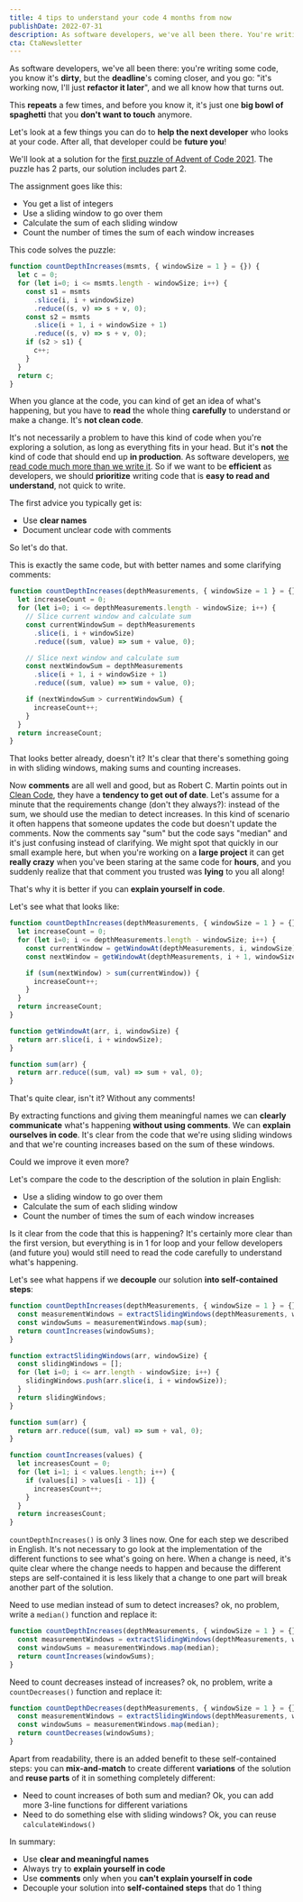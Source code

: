 ```yaml
---
title: 4 tips to understand your code 4 months from now
publishDate: 2022-07-31
description: As software developers, we've all been there. You're writing some code, you know it's dirty, but the deadline's coming closer, and you go "it's working now, I'll just refactor it later", and we all know how that turns out...
cta: CtaNewsletter
---
```


As software developers, we've all been there: you're writing some code, you know it's **dirty**, but the **deadline**'s coming closer, and you go: "it's working now, I'll just **refactor it later**", and we all know how that turns out.

This **repeats** a few times, and before you know it, it's just one **big bowl of spaghetti** that you **don't want to touch** anymore.

Let's look at a few things you can do to **help the next developer** who looks at your code. After all, that developer could be **future you**!

We'll look at a solution for the [first puzzle of Advent of Code 2021](https://adventofcode.com/2021/day/1). The puzzle has 2 parts, our solution includes part 2.

The assignment goes like this:
* You get a list of integers
* Use a sliding window to go over them
* Calculate the sum of each sliding window
* Count the number of times the sum of each window increases

This code solves the puzzle:

```js
function countDepthIncreases(msmts, { windowSize = 1 } = {}) {
  let c = 0;
  for (let i=0; i <= msmts.length - windowSize; i++) {
    const s1 = msmts
      .slice(i, i + windowSize)
      .reduce((s, v) => s + v, 0);
    const s2 = msmts
      .slice(i + 1, i + windowSize + 1)
      .reduce((s, v) => s + v, 0);
    if (s2 > s1) {
      c++;
    }
  }
  return c;
}
```

When you glance at the code, you can kind of get an idea of what's happening, but you have to **read** the whole thing **carefully** to understand or make a change. It's **not clean code**.

It's not necessarily a problem to have this kind of code when you're exploring a solution, as long as everything fits in your head. But it's **not** the kind of code that should end up **in production**. As software developers, [we read code much more than we write it](https://skeptics.stackexchange.com/questions/48560/is-code-read-more-often-than-its-written). So if we want to be **efficient** as developers, we should **prioritize** writing code that is **easy to read and understand**, not quick to write.

The first advice you typically get is:
* Use **clear names**
* Document unclear code with comments

So let's do that.

This is exactly the same code, but with better names and some clarifying comments:

```js
function countDepthIncreases(depthMeasurements, { windowSize = 1 } = {}) {
  let increaseCount = 0;
  for (let i=0; i <= depthMeasurements.length - windowSize; i++) {
    // Slice current window and calculate sum
    const currentWindowSum = depthMeasurements
      .slice(i, i + windowSize)
      .reduce((sum, value) => sum + value, 0);

    // Slice next window and calculate sum
    const nextWindowSum = depthMeasurements
      .slice(i + 1, i + windowSize + 1)
      .reduce((sum, value) => sum + value, 0);

    if (nextWindowSum > currentWindowSum) {
      increaseCount++;
    }
  }
  return increaseCount;
}
```

That looks better already, doesn't it? It's clear that there's something going in with sliding windows, making sums and counting increases.

Now **comments** are all well and good, but as Robert C. Martin points out in [Clean Code](https://www.goodreads.com/book/show/3735293-clean-code), they have a **tendency to get out of date**. Let's assume for a minute that the requirements change (don't they always?): instead of the sum, we should use the median to detect increases. In this kind of scenario it often happens that someone updates the code but doesn't update the comments. Now the comments say "sum" but the code says "median" and it's just confusing instead of clarifying. We might spot that quickly in our small example here, but when you're working on a **large project** it can get **really crazy** when you've been staring at the same code for **hours**, and you suddenly realize that that comment you trusted was **lying** to you all along!

That's why it is better if you can **explain yourself in code**.

Let's see what that looks like:

```js
function countDepthIncreases(depthMeasurements, { windowSize = 1 } = {}) {
  let increaseCount = 0;
  for (let i=0; i <= depthMeasurements.length - windowSize; i++) {
    const currentWindow = getWindowAt(depthMeasurements, i, windowSize);
    const nextWindow = getWindowAt(depthMeasurements, i + 1, windowSize);

    if (sum(nextWindow) > sum(currentWindow)) {
      increaseCount++;
    }
  }
  return increaseCount;
}

function getWindowAt(arr, i, windowSize) {
  return arr.slice(i, i + windowSize);
}

function sum(arr) {
  return arr.reduce((sum, val) => sum + val, 0);
}
```

That's quite clear, isn't it? Without any comments!

By extracting functions and giving them meaningful names we can **clearly communicate** what's happening **without using comments**. We can **explain ourselves in code**. It's clear from the code that we're using sliding windows and that we're counting increases based on the sum of these windows.

Could we improve it even more?

Let's compare the code to the description of the solution in plain English:
* Use a sliding window to go over them
* Calculate the sum of each sliding window
* Count the number of times the sum of each window increases

Is it clear from the code that this is happening? It's certainly more clear than the first version, but everything is in 1 for loop and your fellow developers (and future you) would still need to read the code carefully to understand what's happening.

Let's see what happens if we **decouple** our solution **into self-contained steps**:

```js
function countDepthIncreases(depthMeasurements, { windowSize = 1 } = {}) {
  const measurementWindows = extractSlidingWindows(depthMeasurements, windowSize);
  const windowSums = measurementWindows.map(sum);
  return countIncreases(windowSums);
}

function extractSlidingWindows(arr, windowSize) {
  const slidingWindows = [];
  for (let i=0; i <= arr.length - windowSize; i++) {
    slidingWindows.push(arr.slice(i, i + windowSize));
  }
  return slidingWindows;
}

function sum(arr) {
  return arr.reduce((sum, val) => sum + val, 0);
}

function countIncreases(values) {
  let increasesCount = 0;
  for (let i=1; i < values.length; i++) {
    if (values[i] > values[i - 1]) {
      increasesCount++;
    }
  }
  return increasesCount;
}
```
`countDepthIncreases()` is only 3 lines now. One for each step we described in English. It's not necessary to go look at the implementation of the different functions to see what's going on here. When a change is need, it's quite clear where the change needs to happen and because the different steps are self-contained it is less likely that a change to one part will break another part of the solution.

Need to use median instead of sum to detect increases? ok, no problem, write a `median()` function and replace it:

```js
function countDepthIncreases(depthMeasurements, { windowSize = 1 } = {}) {
  const measurementWindows = extractSlidingWindows(depthMeasurements, windowSize);
  const windowSums = measurementWindows.map(median);
  return countIncreases(windowSums);
}
```
Need to count decreases instead of increases? ok, no problem, write a `countDecreases()` function and replace it:

```js
function countDepthDecreases(depthMeasurements, { windowSize = 1 } = {}) {
  const measurementWindows = extractSlidingWindows(depthMeasurements, windowSize);
  const windowSums = measurementWindows.map(median);
  return countDecreases(windowSums);
}
```
Apart from readability, there is an added benefit to these self-contained steps: you can **mix-and-match** to create different **variations** of the solution and **reuse parts** of it in something completely different:
* Need to count increases of both sum and median? Ok, you can add more 3-line functions for different variations
* Need to do something else with sliding windows? Ok, you can reuse `calculateWindows()`

In summary:
* Use **clear and meaningful names**
* Always try to **explain yourself in code**
* Use **comments** only when you **can't explain yourself in code**
* Decouple your solution into **self-contained steps** that do 1 thing 

